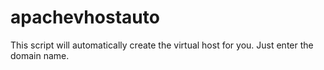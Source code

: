 # apachevhostauto
This script will automatically create the virtual host for you. Just enter the domain name.
